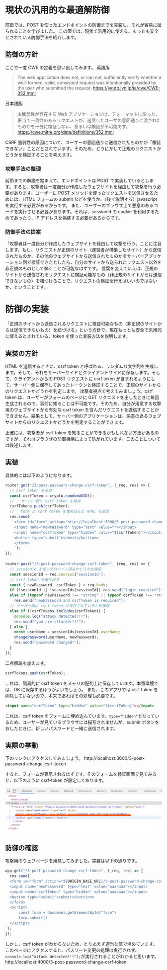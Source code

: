 # 現状の汎用的な最適解防御

前節では、POST を使ったエンドポイントの防御までを実装し、それが容易に破られることを学びました。
この節では、現状で汎用的に使える、もっとも安全とされている防御手法を紹介します。

## 防御の方針

ここで一度 CWE の定義を思い出してみます。
英語版

> The web application does not, or can not, sufficiently verify whether a well-formed, valid, consistent request was intentionally provided by the user who submitted the request.
> https://jvndb.jvn.jp/ja/cwe/CWE-352.html

日本語版

> 本脆弱性が存在する Web アプリケーションは、フォーマットに沿った、妥当で一貫性のあるリクエストが、送信したユーザの意図通りに渡されたものかを十分に検証しない、あるいは検証が不可能です。
> https://cwe.mitre.org/data/definitions/352.html

CSRF 脆弱性の原因について、ユーザーの意図通りに送信されたものかが「検証できない」ことだとされています。そのため、どうにかして正規のリクエストかどうかを検証することを考えます。

### 攻撃手法の整理

前節までの解説を踏まえて、エンドポイントは POST で実装しているとします。すると、攻撃者は一度自分が作成したウェブサイトを経由して攻撃を行う必要があります。ユーザーに POST メソッドを使ったリクエストを送信させるためには、HTML フォームの submit などを使うか、（後で説明する）javascript を実行する必要があるからです。
また、ユーザーのブラウザ上で悪意のあるコードを実行させる必要があります。それは、sessionId の cookie を利用するためであったり、IP アドレスを偽装する必要があるからです。

### 防御手法の提案

「攻撃者は一度自分が作成したウェブサイトを経由して攻撃を行う」ことに注目します。もし、リクエストが正規のサイト（運営者が構築したサイト）から送信されたものか、その他のウェブサイトから送信されたものかをサーバーアプリケーション側で検証できたとしたら、自分のサイトから送られたリクエスト以外を非正規のものとして弾くことが可能なはずです。
言葉を変えていえば、正規のサイトから送信されるリクエストに検証可能なもの（非正規のサイトからは送信できないもの）を紐づけることで、リクエストの検証を行えばいいのではないか、ということです。

# 防御の実装

「正規のサイトから送信されるリクエストに検証可能なもの（非正規のサイトからは送信できないもの）を紐づける」という方針で、現在もっとも安全で汎用的に使えるとされている、token を使った実装方法を説明します。

## 実装の方針

HTML を送信するときに、csrf token と呼ばれる、ランダムな文字列を生成します。そして、それをサーバーサイドとクライアントサイドに保存します。そして、クライアントからの POST リクエストに csrf token が含まれるようにして、サーバー側に保存してあったトークンと検証することで、正規のサイトからのリクエストかどうかを判定します。
攻撃者視点で考えてみましょう。csrf token は、ユーザーがフォームのページに GET リクエストを出したときに毎回生成されるので、事前に知ることは不可能です。そのため、自分が用意する攻撃用のウェブサイトから有効な csrf token を含んだリクエストを送信することができません。結果として、サーバー側のアプリケーションは、悪意のあるウェブサイトからのリクエストかどうかを判定することができます。

正確には、攻撃者が csrf token を知ることができるかもしれない方法があるのですが、それはブラウザの防御機構によって防がれています。このことについては後述します。

## 実装

具体的には以下のようになります。

```ts
router.get("/3-post-password-change-csrf-token", (_req, res) => {
  // csrf token を生成
  const csrfToken = crypto.randomUUID();
  //   サーバー側に csrf token を保存
  csrfTokens.push(csrfToken);
  //   form に csrf token を埋め込んだ HTML を送信
  res.send(`
    <form id="form" action="http://localhost:3000/3-post-password-change-csrf-token/" method="post">
    <input name="newPassword" type="text" value=""></input>
    <input name="csrfToken" type="hidden" value="${csrfToken}"></input>
    <button type="submit">submit</buttion>
    </form>
    `);
});

router.post("/3-post-password-change-csrf-token", (req, res) => {
  // sessionId を使ってログイン済みかどうかを検証
  const sessionId = req.cookies["sessionId"];
  // csrf token を取り出す
  const { newPassword, csrfToken } = req.body;
  if (!sessionId || !sessionIds[sessionId]) res.send("login required");
  else if (typeof newPassword !== "string" || typeof csrfToken !== "string")
    res.send("newPassword and csrfToken is required");
  // サーバー側に csrf token が保存されているかを検証
  else if (!csrfTokens.includes(csrfToken)) {
    console.log("attack detected!!!");
    res.send("you are attacker!!!");
  } else {
    const userName = sessionIds[sessionId].userName;
    changePassword(userName, newPassword);
    res.send("password changed!");
  }
});
```

二点解説を加えます。

```ts
csrfTokens.push(csrfToken);
```

これは、簡易的に csrf token をメモリの配列上に保存しています。本番環境では、DB に保存するほうがよいでしょう。
また、このアプリでは csrf token を削除していないので、本来であればその処理も必要です。

```html
<input name="csrfToken" type="hidden" value="${csrfToken}"></input>
```

これは、csrf token をフォームに埋め込んでいます。`type="hidden"`となっているため、ユーザーが見ているブラウザには描写されませんが、submit ボタンをおしたときに、新しいパスワードと一緒に送信されます。

## 実際の挙動

下のリンクにアクセスしてみましょう。
http://localhost:3000/3-post-password-change-csrf-token

すると、フォームが表示されるはずです。そのフォームを検証画面で見てみると、以下のように csrf-token が設定してあります。

![](img/guard-csrf-using-token_20221011233146.png)

## 防御の確認

攻撃用のウェブページを用意してみました。実装は以下の通りです。

```ts
app.get("/3-post-password-change-csrf-token", (_req, res) => {
  res.send(`
  <form id="form" action="${ORIGIN_BASE_URL}/3-post-password-change-csrf-token" method="post" style="display: none;">
  <input name="newPassword" type="text" value="aaaaaaa"></input>
  <input name="csrfToken" type="hidden" value="aaaaaaa"></input>
  <button type="submit">submit</buttion>
  </form>
  <script>
      const form = document.getElementById("form")
      form.submit()
  </script>
`);
});
```

しかし、csrf token がわからないため、とりあえず適当な値で埋めています。
このページにアクセスすると、パスワード変更の処理は実行されず、`console.log("attack detected!!!");`が実行されることがわかると思います。
http://localhost:4000/3-post-password-change-csrf-token
